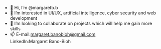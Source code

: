 - 👋 Hi, I’m @margaretb.b
- 👀 I’m interested in UI/UX, artificial intelligence, cyber security and web development 
- 💞️ I’m looking to collaborate on projects which will help me gain more skills
- 📫 E-mail:margaret.banobioh@gmail.com     
LinkedIn:Margaret Bano-Bioh 

<!---
exvrona/exvrona is a ✨ special ✨ repository because its `README.md` (this file) appears on your GitHub profile.
You can click the Preview link to take a look at your changes.
--->
